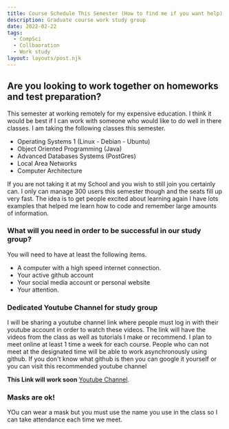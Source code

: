 ```yaml
---
title: Course Schedule This Semester (How to find me if you want help) 
description: Graduate course work study group
date: 2022-02-22
tags:
  - CompSci
  - Collbaoration
  - Work study
layout: layouts/post.njk
---
```


## Are you looking to work together on homeworks and test preparation?

This semester at working remotely for my expensive education. I think it would be best if I can work with someone who would like to do well in there classes. I am taking the following classes this semester.

- Operating Systems 1 (Linux - Debian - Ubuntu)
- Object Oriented Programming (Java)
- Advanced Databases Systems  (PostGres)
- Local Area Networks
- Computer Architecture

If you are not taking it at my School and you wish to still join you certainly can. I only can manage 300 users this semester though and the seats fill up very fast. The idea is to get people excited about learning again I have lots examples that helped me learn how to code and remember large amounts of information.

### What will you need in order to be successful in our study group?

You will need to have at least the following items.

- A computer with a high speed internet connection.
- Your active github account
- Your social media account or personal website
- Your attention.


### Dedicated Youtube Channel for study group

 I will be sharing a youtube channel link where people must log in with their youtube account in order to watch these videos. 
The link will have the videos from the class as well as tutorials I make or recommend.
I plan to meet online at least 1 time a week for each course. People who can not meet at the designated time will be able to work asynchronously using github. If you don't know what github is then you can google it yourself or you can visit this recommended youtube channel 

**This Link will work soon**
[Youtube Channel](https://go-to-youtube-and-subscribe).  

### Masks are ok!

YOu can wear a mask but you must use the name you use in the class so I can take attendance each time we meet.


